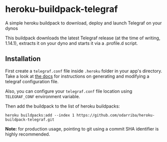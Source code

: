 # heroku-buildpack-telegraf
A simple heroku buildpack to download, deploy and launch Telegraf on your dynos

This buildpack downloads the latest Telegraf release (at the time of writing, 1.14.1), extracts it on your dyno and starts it via a .profile.d script.

## Installation
First create a `telegraf.conf` file inside `.heroku` folder in your app's directory. Take a look at [the docs](https://github.com/influxdata/telegraf/blob/master/docs/CONFIGURATION.md) for instructions on generating and modifying a telegraf configuration file.

Also, you can configure your `telegraf.conf` file location using `TELEGRAF_CONF` environment variable.

Then add the buildpack to the list of heroku buildpacks:

    heroku buildpacks:add --index 1 https://github.com/odarriba/heroku-buildpack-telegraf.git

**Note:** for production usage, pointing to git using a commit SHA identifier is highly recommended.
